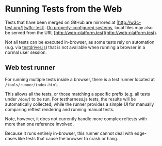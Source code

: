 # Running Tests from the Web

Tests that have been merged on GitHub are mirrored at [http://w3c-test.org/][w3c-test].
[On properly-configured systems](from-local-system), local files may also be
served from the URL [http://web-platform.test](http://web-platform.test).

Not all tests can be executed in-browser, as some tests rely on automation
(e.g. via [testdriver.js](writing-tests/testdriver)) that is not available when
running a browser in a normal user session.

## Web test runner

For running multiple tests inside a browser, there is a test runner
located at `/tools/runner/index.html`.

This allows all the tests, or those matching a specific prefix
(e.g. all tests under `/dom/`) to be run. For testharness.js tests,
the results will be automatically collected, while the runner
provides a simple UI for manually comparing reftest rendering and
running manual tests.

Note, however, it does not currently handle more complex reftests with
more than one reference involved.

Because it runs entirely in-browser, this runner cannot deal with
edge-cases like tests that cause the browser to crash or hang.

[w3c-test]: http://w3c-test.org
